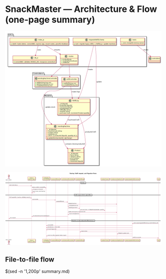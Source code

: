 # SnackMaster — Architecture & Flow (one-page summary)

![Class Diagram](architecture.png)

![Sequence Diagram](sequence_startup_and_refill.png)

## File-to-file flow

$(sed -n '1,200p' summary.md)
